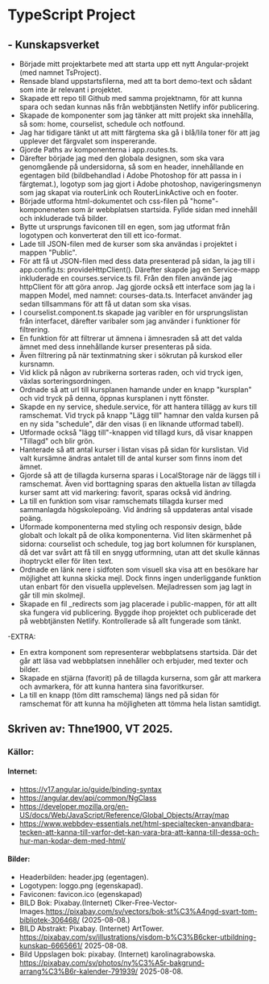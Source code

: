 # TypeScript Project
## - Kunskapsverket

- Började mitt projektarbete med att starta upp ett nytt Angular-projekt (med namnet TsProject).
- Rensade bland uppstartsfilerna, med att ta bort demo-text och sådant som inte är relevant i projektet.
- Skapade ett repo till Github med samma projektnamn, för att kunna spara och sedan kunnas nås från webbtjänsten Netlify inför publicering. 
- Skapade de komponenter som jag tänker att mitt projekt ska innehålla, så som: home, courselist, schedule och notfound.
- Jag har tidigare tänkt ut att mitt färgtema ska gå i blå/lila toner för att jag upplever det färgvalet som inspererande. 
- Gjorde Paths av komponenterna i app.routes.ts.
- Därefter började jag med den globala designen, som ska vara genomgående på undersidorna, så som en header, innehållande en egentagen bild (bildbehandlad i Adobe Photoshop för att passa in i färgtemat.), logotyp som jag gjort i Adobe photoshop, navigeringsmenyn som jag skapat via routerLink och RouterLinkActive och en footer. 
- Började utforma html-dokumentet och css-filen på "home"-komponeneten som är webbplatsen startsida. Fyllde sidan med innehåll och inkluderade två bilder. 
- Bytte ut ursprungs faviconen till en egen, som jag utformat från logotypen och konverterat den till ett ico-format.
- Lade till JSON-filen med de kurser som ska användas i projektet i mappen "Public". 
- För att få ut JSON-filen med dess data presenterad på sidan, la jag till i app.config.ts: provideHttpClient(). Därefter skapde jag en Service-mapp inkluderade en courses.service.ts fil. Från den filen använde jag httpClient för att göra anrop. Jag gjorde också ett interface som jag la i mappen Model, med namnet: courses-data.ts. Interfacet använder jag sedan tillsammans för att få ut datan som ska visas. 
- I courselist.component.ts skapade jag varibler en för ursprungslistan från interfacet, därefter varibaler som jag använder i funktioner för filtrering. 
- En funktion för att filtrerar ut ämnena i ämnesraden så att det valda ämnet med dess innehållande kurser presenteras på sida. 
- Även filtrering på när textinmatning sker i sökrutan på kurskod eller kursnamn. 
- Vid klick på någon av rubrikerna sorteras raden, och vid tryck igen, växlas sorteringsordningen.
- Ordnade så att url till kursplanen hamande under en knapp "kursplan" och vid tryck på denna, öppnas kursplanen i nytt fönster. 
- Skapde en ny service, shedule.service, för att hantera tillägg av kurs till ramschemat. Vid tryck på knapp "Lägg till" hamnar den valda kursen på en ny sida "schedule", där den visas (i en liknande utformad tabell).
- Utformade också "lägg till"-knappen vid tillagd kurs, då visar knappen "Tillagd" och blir grön. 
- Hanterade så att antal kurser i listan visas på sidan för kurslistan. Vid valt kursämne ändras antalet till de antal kurser som finns inom det ämnet. 
- Gjorde så att de tillagda kurserna sparas i LocalStorage när de läggs till i ramschemat. Även vid borttagning sparas den aktuella listan av tillagda kurser samt att vid markering: favorit, sparas också vid ändring. 
- La till en funktion som visar ramschemats tillagda kurser med sammanlagda högskolepoäng. Vid ändring så uppdateras antal visade poäng. 
- Uformade komponenterna med styling och responsiv design, både globalt och lokalt på de olika komponenterna. Vid liten skärmenhet på sidorna: courselist och schedule, tog jag bort kolumnen för kursplanen, då det var svårt att få till en snygg utformning, utan att det skulle kännas ihoptryckt eller för liten text.
- Ordnade en länk nere i sidfoten som visuell ska visa att en besökare har möjlighet att kunna skicka mejl. Dock finns ingen underliggande funktion utan enbart för den visuella upplevelsen. Mejladressen som jag lagt in går till min skolmejl.
- Skapade en fil _redirects som jag placerade i public-mappen, för att allt ska fungera vid publicering. Byggde ihop projektet och publicerade det på webbtjänsten Netlify. Kontrollerade så allt fungerade som tänkt.  

-EXTRA: 
- En extra komponent som representerar webbplatsens startsida. Där det går att läsa vad webbplatsen innehåller och erbjuder, med texter och bilder. 
- Skapade en stjärna (favorit) på de tillagda kurserna, som går att markera och avmarkera, för att kunna hantera sina favoritkurser. 
- La till en knapp (töm ditt ramschema) längs ned på sidan för ramschemat för att kunna ha möjligheten att tömma hela listan samtidigt.
 

## Skriven av: Thne1900, VT 2025.

### Källor:

#### Internet:
- https://v17.angular.io/guide/binding-syntax
- https://angular.dev/api/common/NgClass
- https://developer.mozilla.org/en-US/docs/Web/JavaScript/Reference/Global_Objects/Array/map
- https://www.webbdev-essentials.net/html-specialtecken-anvandbara-tecken-att-kanna-till-varfor-det-kan-vara-bra-att-kanna-till-dessa-och-hur-man-kodar-dem-med-html/

#### Bilder:
- Headerbilden: header.jpg (egentagen).
- Logotypen: loggo.png (egenskapad).
- Faviconen: favicon.ico (egenskapad)
- BILD Bok: Pixabay.(Internet) Clker-Free-Vector-Images.https://pixabay.com/sv/vectors/bok-st%C3%A4ngd-svart-tom-bibliotek-306468/ (2025-08-08.)
- BILD Abstrakt: Pixabay. (Internet) ArtTower. https://pixabay.com/sv/illustrations/visdom-b%C3%B6cker-utbildning-kunskap-6665661/ 2025-08-08.
- Bild Uppslagen bok: pixabay. (Internet) karolinagrabowska. https://pixabay.com/sv/photos/ny%C3%A5r-bakgrund-arrang%C3%B6r-kalender-791939/ 2025-08-08.



